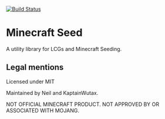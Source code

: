 [![Build Status](https://jenkins.seedfinding.com/buildStatus/icon?job=mc_java%2Fmc_seed_java)](https://jenkins.seedfinding.com/job/mc_java/job/mc_seed_java/)

# Minecraft Seed

A utility library for LCGs and Minecraft Seeding.

## Legal mentions
Licensed under MIT

Maintained by Neil and KaptainWutax.

NOT OFFICIAL MINECRAFT PRODUCT. NOT APPROVED BY OR ASSOCIATED WITH MOJANG.

